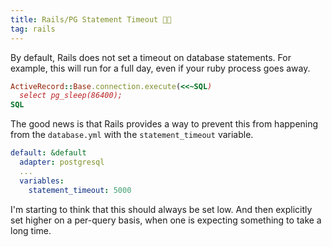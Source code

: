 ```yaml
---
title: Rails/PG Statement Timeout 🐘⏰
tag: rails
---
```


By default, Rails does not set a timeout on database statements. For example, this will run for a full day, even if your ruby process goes away.

```ruby
ActiveRecord::Base.connection.execute(<<~SQL)
  select pg_sleep(86400);
SQL
```
The good news is that Rails provides a way to prevent this from happening from the `database.yml` with the `statement_timeout` variable.

```yml
default: &default
  adapter: postgresql
  ...
  variables:
    statement_timeout: 5000

```

I'm starting to think that this should always be set low. And then explicitly set higher on a per-query basis, when one is expecting something to take a long time.
